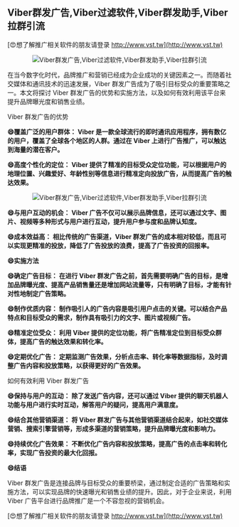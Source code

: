 ## **Viber群发广告,Viber过滤软件,Viber群发助手,Viber拉群引流**

[😍想了解推广相关软件的朋友请登录 http://www.vst.tw](http://www.vst.tw)

 <center><img src="https://vst.tw/MP4/tuiguang/png/7.png" alt="Viber群发广告,Viber过滤软件,Viber群发助手,Viber拉群引流"></center>

在当今数字化时代，品牌推广和营销已经成为企业成功的关键因素之一。而随着社交媒体和通讯技术的迅速发展，Viber 群发广告成为了吸引目标受众的重要策略之一。本文将探讨 Viber 群发广告的优势和实施方法，以及如何有效利用该平台来提升品牌曝光度和销售业绩。

Viber 群发广告的优势

**😄覆盖广泛的用户群体： Viber 是一款全球流行的即时通讯应用程序，拥有数亿的用户，覆盖了全球各个地区的人群。通过在 Viber 上进行广告推广，可以触达到海量的潜在客户。**

**😄高度个性化的定位： Viber 提供了精准的目标受众定位功能，可以根据用户的地理位置、兴趣爱好、年龄性别等信息进行精准定向投放广告，从而提高广告的触达效果。**

 <center><img src="https://vst.tw/MP4/tuiguang/png/8.png" alt="Viber群发广告,Viber过滤软件,Viber群发助手,Viber拉群引流"></center>

**😄与用户互动的机会： Viber 广告不仅可以展示品牌信息，还可以通过文字、图片、视频等多种形式与用户进行互动，提升用户参与度和品牌认知度。**

**😄成本效益高： 相比传统的广告渠道，Viber 群发广告的成本相对较低，而且可以实现更精准的投放，降低了广告投放的浪费，提高了广告投资的回报率。**

**😄实施方法**

**😄确定广告目标： 在进行 Viber 群发广告之前，首先需要明确广告的目标，是增加品牌曝光度、提高产品销售量还是增加网站流量等，只有明确了目标，才能有针对性地制定广告策略。**

**😄制作优质内容： 制作吸引人的广告内容是吸引用户点击的关键。可以结合产品特点和目标受众的需求，制作具有吸引力的文字、图片或视频广告。**

**😄精准定位受众： 利用 Viber 提供的定位功能，将广告精准定位到目标受众群体，提高广告的触达效果和转化率。**

**😄定期优化广告： 定期监测广告效果，分析点击率、转化率等数据指标，及时调整广告内容和投放策略，以获得更好的广告效果。**

如何有效利用 Viber 群发广告

**😄保持与用户的互动： 除了发送广告内容，还可以通过 Viber 提供的聊天机器人功能与用户进行实时互动，解答用户的疑问，提高用户满意度。**

**😄结合其他营销渠道： 将 Viber 群发广告与其他营销渠道结合起来，如社交媒体营销、搜索引擎营销等，形成多渠道的营销策略，提升品牌曝光度和影响力。**

**😄持续优化广告效果： 不断优化广告内容和投放策略，提高广告的点击率和转化率，实现广告投资的最大化回报。**

**😄结语**

Viber 群发广告是连接品牌与目标受众的重要桥梁，通过制定合适的广告策略和实施方法，可以实现品牌的快速曝光和销售业绩的提升。因此，对于企业来说，利用 Viber 广告平台进行品牌推广是一个不容忽视的营销机会。

[😍想了解推广相关软件的朋友请登录 http://www.vst.tw](http://www.vst.tw)



